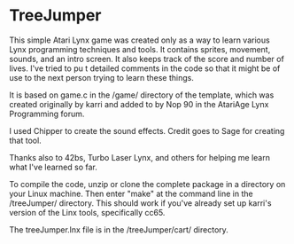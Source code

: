 # TreeJumper
This simple Atari Lynx game was created only as a way to learn various Lynx programming techniques and tools. It contains
sprites, movement, sounds, and an intro screen. It also keeps track of the score and number of lives. I've tried to pu
t detailed comments in the code so that it might be of use to the next person trying to learn these things.

It is based on game.c in the /game/ directory of the template, which was created originally by karri and added to by Nop
90 in the AtariAge Lynx Programming forum.

I used Chipper to create the sound effects. Credit goes to Sage for creating that tool.

Thanks also to 42bs, Turbo Laser Lynx, and others for helping me learn what I've learned so far.

To compile the code, unzip or clone the complete package in a directory on your Linux machine. Then enter "make" at the
command line in the /treeJumper/ directory. This should work if you've already set up karri's version of the Linx tools,
 specifically cc65.

The treeJumper.lnx file is in the /treeJumper/cart/ directory.
